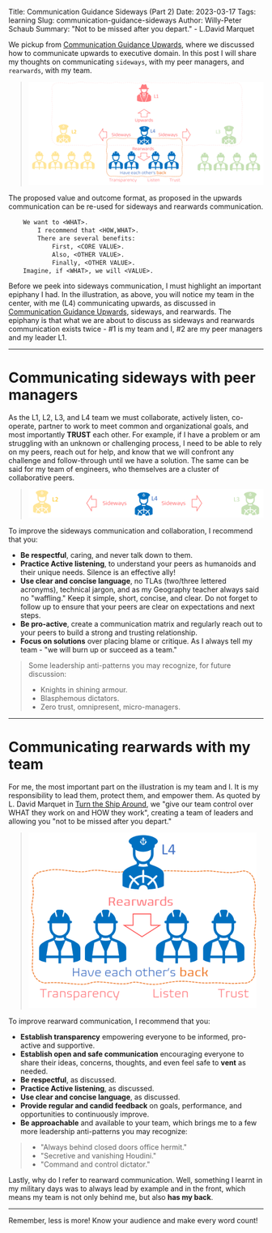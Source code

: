 Title: Communication Guidance Sideways (Part 2)
Date: 2023-03-17
Tags: learning
Slug: communication-guidance-sideways
Author: Willy-Peter Schaub
Summary: "Not to be missed after you depart." - L.David Marquet

We pickup from [Communication Guidance Upwards](/communication-guidance-upwards), where we discussed how to communicate upwards to executive domain. In this post I will share my thoughts on communicating ```sideways```, with my peer managers, and ```rearwards```, with my team.

> ![up-side-rear](../images/communication-guidance-sideways-1.png)

The proposed value and outcome format, as proposed in the upwards communication can be re-used for sideways and rearwards communication.

```
    We want to <WHAT>.
        I recommend that <HOW,WHAT>. 
        There are several benefits:
            First, <CORE VALUE>. 
            Also, <OTHER VALUE>. 
            Finally, <OTHER VALUE>.
    Imagine, if <WHAT>, we will <VALUE>.
```

Before we peek into sideways communication, I must highlight an important epiphany I had. In the illustration, as above, you will notice my team in the center, with me (L4) communicating upwards, as discussed in [Communication Guidance Upwards](/communication-guidance-upwards), sideways, and rearwards. The epiphany is that what we are about to discuss as sideways and rearwards communication exists twice - #1 is my team and I, #2 are my peer managers and my leader L1. 

---

# Communicating sideways with peer managers

As the L1, L2, L3, and L4 team we must collaborate, actively listen, co-operate, partner to work to meet common and organizational goals, and most importantly **TRUST** each other. For example, if I have a problem or am struggling with an unknown or challenging process, I need to be able to rely on my peers, reach out for help, and know that we will confront any challenge and follow-through until we have a solution.  The same can be said for my team of engineers, who themselves are a cluster of collaborative peers.

> ![up-side-rear](../images/communication-guidance-sideways-2.png)

To improve the sideways communication and collaboration, I recommend that you:

- **Be respectful**, caring, and never talk down to them.
- **Practice Active listening**, to understand your peers as humanoids and their unique needs. Silence is an effective ally!
- **Use clear and concise language**, no TLAs (two/three lettered acronyms), technical jargon, and as my Geography teacher always said no "waffling." Keep it simple, short, concise, and clear. Do not forget to follow up to ensure that your peers are clear on expectations and next steps.
- **Be pro-active**, create a communication matrix and regularly reach out to your peers to build a strong and trusting relationship.
- **Focus on solutions** over placing blame or critique. As I always tell my team - "we will burn up or succeed as a team."


> Some leadership anti-patterns you may recognize, for future discussion:
>
> - Knights in shining armour.
> - Blasphemous dictators.
> - Zero trust, omnipresent, micro-managers.
>

---

# Communicating rearwards with my team

For me, the most important part on the illustration is my team and I. It is my responsibility to lead them, protect them, and empower them. As quoted by L. David Marquet in [Turn the Ship Around](https://davidmarquet.com/turn-the-ship-around-book/), we "give our team control over WHAT they work on and HOW they work", creating a team of leaders and allowing you "not to be missed after you depart."

> ![up-side-rear](../images/communication-guidance-sideways-3.png)

To improve rearward communication, I recommend that you:

- **Establish transparency** empowering everyone to be informed, pro-active and supportive.
- **Establish open and safe communication** encouraging everyone to share their ideas, concerns, thoughts, and even feel safe to **vent** as needed.
- **Be respectful**, as discussed.
- **Practice Active listening**, as discussed.
- **Use clear and concise language**, as discussed.
- **Provide regular and candid feedback** on goals, performance, and opportunities to continuously improve.
- **Be approachable** and available to your team, which brings me to a few more leadership anti-patterns you may recognize:

>
> - "Always behind closed doors office hermit."
> - "Secretive and vanishing Houdini."
> - "Command and control dictator."
>

Lastly, why do I refer to rearward communication. Well, something I learnt in my military days was to always lead by example and in the front, which means my team is not only behind me, but also **has my back**. 

---

Remember, less is more! Know your audience and make every word count!

